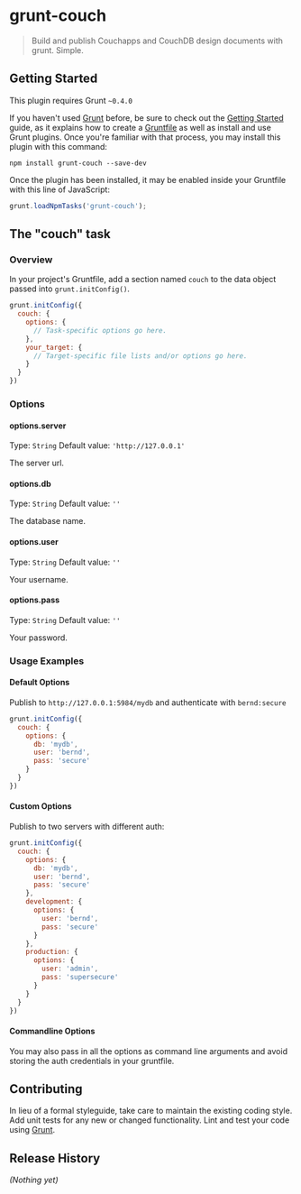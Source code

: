 # grunt-couch

> Build and publish Couchapps and CouchDB design documents with grunt. Simple.

## Getting Started
This plugin requires Grunt `~0.4.0`

If you haven't used [Grunt](http://gruntjs.com/) before, be sure to check out the [Getting Started](http://gruntjs.com/getting-started) guide, as it explains how to create a [Gruntfile](http://gruntjs.com/sample-gruntfile) as well as install and use Grunt plugins. Once you're familiar with that process, you may install this plugin with this command:

```shell
npm install grunt-couch --save-dev
```

Once the plugin has been installed, it may be enabled inside your Gruntfile with this line of JavaScript:

```js
grunt.loadNpmTasks('grunt-couch');
```

## The "couch" task

### Overview
In your project's Gruntfile, add a section named `couch` to the data object passed into `grunt.initConfig()`.

```js
grunt.initConfig({
  couch: {
    options: {
      // Task-specific options go here.
    },
    your_target: {
      // Target-specific file lists and/or options go here.
    }
  }
})
```

### Options

#### options.server
Type: `String`
Default value: `'http://127.0.0.1'`

The server url.

#### options.db
Type: `String`
Default value: `''`

The database name.

#### options.user
Type: `String`
Default value: `''`

Your username.

#### options.pass
Type: `String`
Default value: `''`

Your password.

### Usage Examples

#### Default Options

Publish to `http://127.0.0.1:5984/mydb` and authenticate with `bernd:secure`

```js
grunt.initConfig({
  couch: {
    options: {
      db: 'mydb',
      user: 'bernd',
      pass: 'secure'
    }
  }
})
```

#### Custom Options

Publish to two servers with different auth:

```js
grunt.initConfig({
  couch: {
    options: {
      db: 'mydb',
      user: 'bernd',
      pass: 'secure'
    },
    development: {
      options: {
        user: 'bernd',
        pass: 'secure'
      }
    },
    production: {
      options: {
        user: 'admin',
        pass: 'supersecure'
      }
    }
  }
})
```

#### Commandline Options

You may also pass in all the options as command line arguments and avoid storing the auth credentials in your gruntfile.


## Contributing
In lieu of a formal styleguide, take care to maintain the existing coding style. Add unit tests for any new or changed functionality. Lint and test your code using [Grunt](http://gruntjs.com/).

## Release History
_(Nothing yet)_
